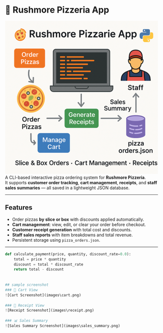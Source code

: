 

# 🍕 Rushmore Pizzeria App  
![alt text](image-3.png)
A CLI-based interactive pizza ordering system for **Rushmore Pizzeria**.  
It supports **customer order tracking**, **cart management**, **receipts**, and **staff sales summaries** — all saved in a lightweight JSON database.  


---

##  Features
- Order pizzas **by slice or box** with discounts applied automatically.  
- **Cart management**: view, edit, or clear your order before checkout.  
- **Customer receipt generation** with total cost and discounts.  
- **Staff sales reports** with item breakdowns and total revenue.  
- Persistent storage using `pizza_orders.json`.  

---

```python
def calculate_payment(price, quantity, discount_rate=0.0):
    total = price * quantity
    discount = total * discount_rate
    return total - discount


## sample screenshot
### 🛒 Cart View
![Cart Screenshot](images\cart.png)

### 🧾 Receipt View
![Receipt Screenshot](images\receipt.png)

### 📊 Sales Summary
![Sales Summary Screenshot](images\sales_summary.png)